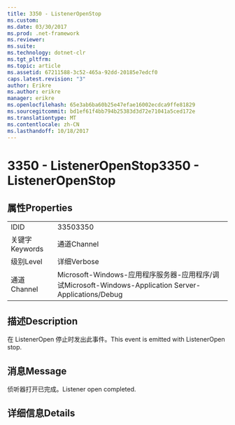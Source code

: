 ```yaml
---
title: 3350 - ListenerOpenStop
ms.custom: 
ms.date: 03/30/2017
ms.prod: .net-framework
ms.reviewer: 
ms.suite: 
ms.technology: dotnet-clr
ms.tgt_pltfrm: 
ms.topic: article
ms.assetid: 67211588-3c52-465a-92dd-20185e7edcf0
caps.latest.revision: "3"
author: Erikre
ms.author: erikre
manager: erikre
ms.openlocfilehash: 65e3ab6ba60b25e47efae16002ecdca9ffe81829
ms.sourcegitcommit: bd1ef61f4bb794b25383d3d72e71041a5ced172e
ms.translationtype: MT
ms.contentlocale: zh-CN
ms.lasthandoff: 10/18/2017
---
```

# <a name="3350---listeneropenstop"></a><span data-ttu-id="16a74-102">3350 - ListenerOpenStop</span><span class="sxs-lookup"><span data-stu-id="16a74-102">3350 - ListenerOpenStop</span></span>
## <a name="properties"></a><span data-ttu-id="16a74-103">属性</span><span class="sxs-lookup"><span data-stu-id="16a74-103">Properties</span></span>  
  
|||  
|-|-|  
|<span data-ttu-id="16a74-104">ID</span><span class="sxs-lookup"><span data-stu-id="16a74-104">ID</span></span>|<span data-ttu-id="16a74-105">3350</span><span class="sxs-lookup"><span data-stu-id="16a74-105">3350</span></span>|  
|<span data-ttu-id="16a74-106">关键字</span><span class="sxs-lookup"><span data-stu-id="16a74-106">Keywords</span></span>|<span data-ttu-id="16a74-107">通道</span><span class="sxs-lookup"><span data-stu-id="16a74-107">Channel</span></span>|  
|<span data-ttu-id="16a74-108">级别</span><span class="sxs-lookup"><span data-stu-id="16a74-108">Level</span></span>|<span data-ttu-id="16a74-109">详细</span><span class="sxs-lookup"><span data-stu-id="16a74-109">Verbose</span></span>|  
|<span data-ttu-id="16a74-110">通道</span><span class="sxs-lookup"><span data-stu-id="16a74-110">Channel</span></span>|<span data-ttu-id="16a74-111">Microsoft-Windows-应用程序服务器-应用程序/调试</span><span class="sxs-lookup"><span data-stu-id="16a74-111">Microsoft-Windows-Application Server-Applications/Debug</span></span>|  
  
## <a name="description"></a><span data-ttu-id="16a74-112">描述</span><span class="sxs-lookup"><span data-stu-id="16a74-112">Description</span></span>  
 <span data-ttu-id="16a74-113">在 ListenerOpen 停止时发出此事件。</span><span class="sxs-lookup"><span data-stu-id="16a74-113">This event is emitted with ListenerOpen stop.</span></span>  
  
## <a name="message"></a><span data-ttu-id="16a74-114">消息</span><span class="sxs-lookup"><span data-stu-id="16a74-114">Message</span></span>  
 <span data-ttu-id="16a74-115">侦听器打开已完成。</span><span class="sxs-lookup"><span data-stu-id="16a74-115">Listener open completed.</span></span>  
  
## <a name="details"></a><span data-ttu-id="16a74-116">详细信息</span><span class="sxs-lookup"><span data-stu-id="16a74-116">Details</span></span>
